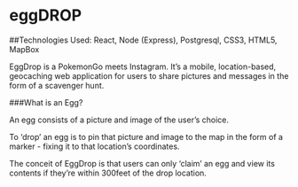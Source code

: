 # eggDROP

##Technologies Used: React, Node (Express), Postgresql, CSS3, HTML5, MapBox

EggDrop is a PokemonGo meets Instagram. It’s a mobile, location-based, geocaching web application for users to share pictures and messages in the form of a scavenger hunt. 

###What is an Egg? 

An egg consists of a picture and image of the user’s choice. 

To ‘drop’ an egg is to pin that picture and image to the map in the form of a marker - fixing it to that location’s coordinates. 

The conceit of EggDrop is that users can only ‘claim’ an egg and view its contents if they’re within 300feet of the drop location. 

